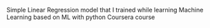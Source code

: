 Simple Linear Regression  model that I trained while learning Machine Learning based on ML with python Coursera course

